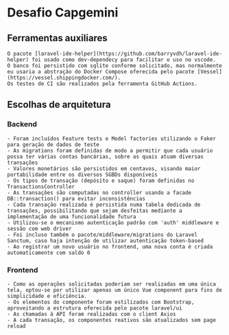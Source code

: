 # Desafio Capgemini

## Ferramentas auxiliares
    O pacote [laravel-ide-helper](https://github.com/barryvdh/laravel-ide-helper) foi usado como dev-dependecy para facilitar o uso no vscode.
    O banco foi persistido com sqlite conforme solicitado, mas normalmente eu usaria a abstração do Docker Compose oferecida pelo pacote [Vessel](https://vessel.shippingdocker.com/).
    Os testes de CI são realizados pela ferramenta GitHub Actions.

## Escolhas de arquitetura

### Backend

    - Foram incluídos Feature tests e Model factories utilizando o Faker para geração de dados de teste
    - As migrations foram definidas de modo a permitir que cada usuário possa ter várias contas bancárias, sobre as quais atuam diversas transações
    - Valores monetários são persistidos em centavos, visando maior portabilidade entre os diversos SGBDs disponíveis
    - Os tipos de transação (depósito e saque) foram definidas no TransactionsController
    - As transações são computadas no controller usando a facade DB::transaction() para evitar inconsistências
    - Cada transação realizada é persistida numa tabela dedicada de transações, possibilitando que sejam desfeitas mediante a implementação de uma funcionalidade futura
    - Utilizou-se o mecanismo autenticação padrão com 'auth' middleware e sessão com web driver
    - Foi incluso também o pacote/middleware/migrations do Laravel Sanctum, caso haja intenção de utilizar autenticação token-based
    - Ao registrar um novo usuário no frontend, uma nova conta é criada automaticamente com saldo 0

### Frontend

    - Como as operações solicitadas poderiam ser realizadas em uma única tela, optou-se por utilizar apenas um único Vue component para fins de simplicidade e eficiência.
    - Os elementos do componente foram estilizados com Bootstrap, aproveitando a estrutura oferecida pelo pacote laravel/ui
    - As chamadas à API foram realizadas com o client Axios
    - A cada transação, os componentes reativos são atualizados sem page reload